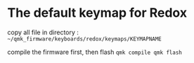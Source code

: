 # The default keymap for Redox

copy all file in directory :
`~/qmk_firmware/keyboards/redox/keymaps/KEYMAPNAME`

compile the firmware first, then flash
`qmk compile
qmk flash`
